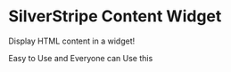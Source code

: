 # SilverStripe Content Widget

Display HTML content in a widget!

Easy to Use and Everyone can Use this 
